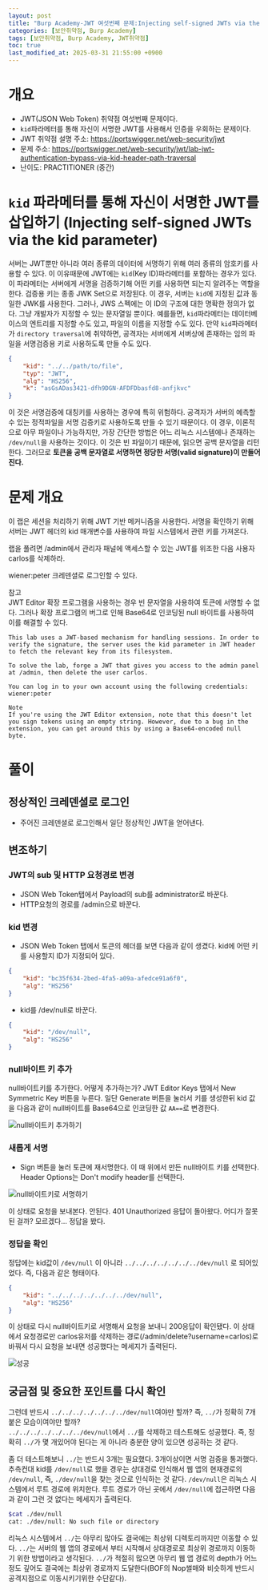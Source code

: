 ```yaml
---
layout: post
title: "Burp Academy-JWT 여섯번째 문제:Injecting self-signed JWTs via the kid parameter"
categories: [보안취약점, Burp Academy]
tags: [보안취약점, Burp Academy, JWT취약점]
toc: true
last_modified_at: 2025-03-31 21:55:00 +0900
---
```


# 개요
- JWT(JSON Web Token) 취약점 여섯번째 문제이다. 
- `kid`파라메터를 통해 자신이 서명한 JWT를 사용해서 인증을 우회하는 문제이다. 
- JWT 취약점 설명 주소: https://portswigger.net/web-security/jwt
- 문제 주소: https://portswigger.net/web-security/jwt/lab-jwt-authentication-bypass-via-kid-header-path-traversal
- 난이도: PRACTITIONER (중간)

# `kid` 파라메터를 통해 자신이 서명한 JWT를 삽입하기 (Injecting self-signed JWTs via the kid parameter)
서버는 JWT뿐만 아니라 여러 종류의 데이터에 서명하기 위해 여러 종류의 암호키를 사용할 수 있다. 이 이유때문에 JWT에는 `kid`(Key ID)파라메터를 포함하는 경우가 있다. 이 파라메터는 서버에게 서명을 검증하기해 어떤 키를 사용하면 되는지 알려주는 역할을 한다. 
검증용 키는 종종 JWK Set으로 저장된다. 이 경우, 서버는 `kid`에 지정된 값과 동일한 JWK를 사용한다. 그러나, JWS 스펙에는 이 ID의 구조에 대한 명확한 정의가 없다. 그냥 개발자가 지정할 수 있는 문자열일 뿐이다. 예를들면, `kid`파라메터는 데이터베이스의 엔트리를 지정할 수도 있고, 파일의 이름을 지정할 수도 있다. 
만약 `kid`파라메터가 `directory traversal`에 취약하면, 공격자는 서버에게 서버상에 존재하는 임의 파일을 서명검증용 키로 사용하도록 만들 수도 있다. 

```json
{
    "kid": "../../path/to/file",
    "typ": "JWT",
    "alg": "HS256",
    "k": "asGsADas3421-dfh9DGN-AFDFDbasfd8-anfjkvc"
}
```

이 것은 서명검증에 대칭키를 사용하는 경우에 특히 위험하다. 공격자가 서버의 예측할 수 있는 정적파일을 서명 검증키로 사용하도록 만들 수 있기 때문이다. 이 경우, 이론적으로 아무 파일이나 가능하지만, 가장 간단한 방법은 어느 리눅스 시스템에나 존재하는 `/dev/null`을 사용하는 것이다. 이 것은 빈 파일이기 때문에, 읽으면 공백 문자열을 리턴한다. 그러므로 **토큰을 공백 문자열로 서명하면 정당한 서명(valid signature)이 만들어진다.** 

# 문제 개요 
이 랩은 세션을 처리하기 위해 JWT 기반 메커니즘을 사용한다. 서명을 확인하기 위해 서버는 JWT 헤더의 kid 매개변수를 사용하여 파일 시스템에서 관련 키를 가져온다.

랩을 풀려면 /admin에서 관리자 패널에 액세스할 수 있는 JWT를 위조한 다음 사용자 carlos를 삭제하라.

wiener:peter 크레덴셜로 로그인할 수 있다. 

참고   
JWT Editor 확장 프로그램을 사용하는 경우 빈 문자열을 사용하여 토큰에 서명할 수 없다. 그러나 확장 프로그램의 버그로 인해 Base64로 인코딩된 null 바이트를 사용하여 이를 해결할 수 있다.

```
This lab uses a JWT-based mechanism for handling sessions. In order to verify the signature, the server uses the kid parameter in JWT header to fetch the relevant key from its filesystem.

To solve the lab, forge a JWT that gives you access to the admin panel at /admin, then delete the user carlos.

You can log in to your own account using the following credentials: wiener:peter

Note
If you're using the JWT Editor extension, note that this doesn't let you sign tokens using an empty string. However, due to a bug in the extension, you can get around this by using a Base64-encoded null byte.
```

# 풀이  
## 정상적인 크레덴셜로 로그인 
- 주어진 크레덴셜로 로그인해서 일단 정상적인 JWT을 얻어낸다. 

## 변조하기 
### JWT의 sub 및 HTTP 요청경로 변경
- JSON Web Token탭에서 Payload의 sub를 administrator로 바꾼다. 
- HTTP요청의 경로를 /admin으로 바꾼다. 

### kid 변경 
- JSON Web Token 탭에서 토큰의 헤더를 보면 다음과 같이 생겼다. kid에 어떤 키를 사용할지 ID가 지정되어 있다. 

```json
{
    "kid": "bc35f634-2bed-4fa5-a09a-afedce91a6f0",
    "alg": "HS256"
}
```

- kid를 /dev/null로 바꾼다. 

```json
{
    "kid": "/dev/null",
    "alg": "HS256"
}
```

### null바이트 키 추가  
null바이트키를 추가한다. 어떻게 추가하는가?
JWT Editor Keys 탭에서 New Symmetric Key 버튼을 누른다. 일단 Generate 버튼을 눌러서 키를 생성한뒤 kid 값을 다음과 같이 null바이트를 Base64으로 인코딩한 값 `AA==`로 변경한다. 

![null바이트키 추가하기](/images/jwt-symmetric-key-with-null-byte-base64.png)


### 새롭게 서명
- Sign 버튼을 눌러 토큰에 재서명한다. 이 때 위에서 만든 null바이트 키를 선택한다. Header Options는 Don't modify header를 선택한다. 

![null바이트키로 서명하기](/images/jwt-sign-with-null-byte-base64.png)

이 상태로 요청을 보내본다. 안된다. 401 Unauthorized 응답이 돌아왔다. 어디가 잘못된 걸까? 모르겠다... 정답을 봤다. 

### 정답을 확인
정답에는 kid값이 `/dev/null` 이 아니라 `../../../../../../../dev/null` 로 되어있었다.  즉, 다음과 같은 형태이다. 

```json
{
    "kid": "../../../../../../../dev/null",
    "alg": "HS256"
}
```

이 상태로 다시 null바이트키로 서명해서 요청을 보내니 200응답이 확인됐다. 이 상태에서 요청경로만 carlos유저를 삭제하는 경로(/admin/delete?username=carlos)로 바꿔서 다시 요청을 보내면 성공했다는 메세지가 출력된다. 

![성공](/images/burp-academy-jwt-6-success.png)


## 궁금점 및 중요한 포인트를 다시 확인
그런데 반드시 `../../../../../../../dev/null`여야만 할까? 즉, `../`가 정확히 7개 붙은 모습이여야만 할까?    
`../../../../../../../dev/null`에서 `../`를 삭제하고 테스트해도 성공했다. 즉, 정확히 `../`가 몇 개있어야 된다는 게 아니라 충분한 양이 있으면 성공하는 것 같다.    

좀 더 테스트해보니 `../`는 반드시 3개는 필요했다. 3개이상이면 서명 검증을 통과했다. 추측컨대 kid를 `/dev/null`로 했을 경우는 상대경로 인식해서 웹 앱의 현재경로의 `/dev/null`, 즉, `./dev/null`을 찾는 것으로 인식하는 것 같다. `/dev/null`은 리눅스 시스템에서 루트 경로에 위치한다. 루트 경로가 아닌 곳에서 `/dev/null`에 접근하면 다음과 같이 그런 것 없다는 메세지가 출력된다. 

```sh
$cat ./dev/null
cat: ./dev/null: No such file or directory
```

리눅스 시스템에서 `../`는 아무리 많아도 결국에는 최상위 디렉토리까지만 이동할 수 있다. `../`는 서버의 웹 앱의 경로에서 부터 시작해서 상대경로로 최상위 경로까지 이동하기 위한 방법이라고 생각된다. `../`가 적절히 많으면 아무리 웹 앱 경로의 depth가 어느정도 깊어도 결국에는 최상위 경로까지 도달한다(BOF의 Nop썰매와 비슷하게 반드시 공격지점으로 이동시키기위한 수단같다).





